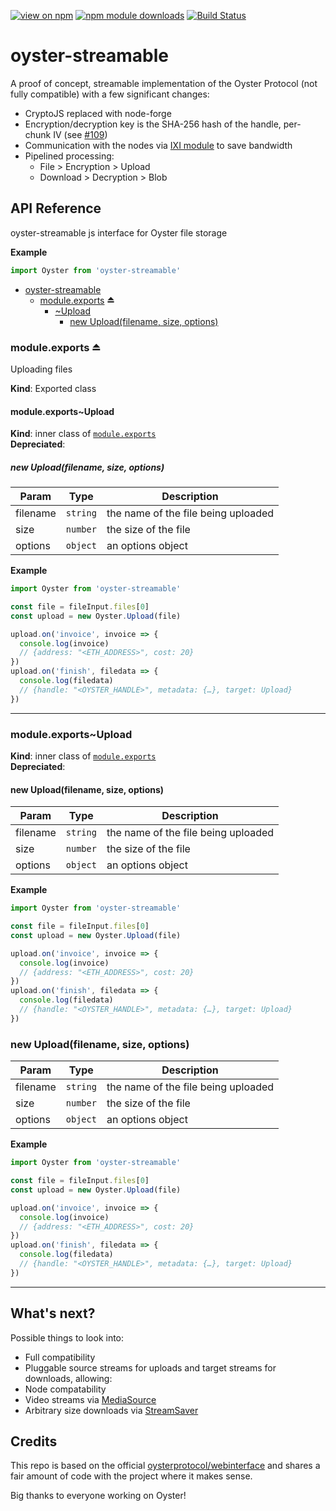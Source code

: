 [![view on npm](https://img.shields.io/npm/v/oyster-streamable.svg)](https://www.npmjs.org/package/oyster-streamable)
[![npm module downloads](https://img.shields.io/npm/dt/oyster-streamable.svg)](https://www.npmjs.org/package/oyster-streamable)
[![Build Status](https://travis-ci.org/oysterprotocol/oyster-streamable.svg?branch=master)](https://travis-ci.org/oysterprotocol/oyster-streamable)

# oyster-streamable

A proof of concept, streamable implementation of the Oyster Protocol (not fully compatible)
with a few significant changes:

- CryptoJS replaced with node-forge
- Encryption/decryption key is the SHA-256 hash of the handle, per-chunk IV (see [#109](https://github.com/oysterprotocol/webinterface/issues/109))
- Communication with the nodes via [IXI module](https://github.com/nullpilot/oyster.ixi) to save bandwidth
- Pipelined processing:
  - File > Encryption > Upload
  - Download > Decryption > Blob

## API Reference
oyster-streamable js interface for Oyster file storage

**Example**  
```jsimport Oyster from 'oyster-streamable'```

* [oyster-streamable](#module_oyster-streamable)
    * [module.exports](#exp_module_oyster-streamable--module.exports) ⏏
        * [~Upload](#module_oyster-streamable--module.exports..Upload)
            * [new Upload(filename, size, options)](#new_module_oyster-streamable--module.exports..Upload_new)

<a name="exp_module_oyster-streamable--module.exports"></a>

### module.exports ⏏
Uploading files

**Kind**: Exported class  
<a name="module_oyster-streamable--module.exports..Upload"></a>

#### module.exports~Upload
**Kind**: inner class of [<code>module.exports</code>](#exp_module_oyster-streamable--module.exports)  
**Depreciated**:   
<a name="new_module_oyster-streamable--module.exports..Upload_new"></a>

##### new Upload(filename, size, options)

| Param | Type | Description |
| --- | --- | --- |
| filename | <code>string</code> | the name of the file being uploaded |
| size | <code>number</code> | the size of the file |
| options | <code>object</code> | an options object |

**Example**  
```jsimport Oyster from 'oyster-streamable'const file = fileInput.files[0]const upload = new Oyster.Upload(file)upload.on('invoice', invoice => {  console.log(invoice)  // {address: "<ETH_ADDRESS>", cost: 20}})upload.on('finish', filedata => {  console.log(filedata)  // {handle: "<OYSTER_HANDLE>", metadata: {…}, target: Upload}})```

- - -

<a name="module_oyster-streamable--module.exports..Upload"></a>

### module.exports~Upload
**Kind**: inner class of [<code>module.exports</code>](#exp_module_oyster-streamable--module.exports)  
**Depreciated**:   
<a name="new_module_oyster-streamable--module.exports..Upload_new"></a>

#### new Upload(filename, size, options)

| Param | Type | Description |
| --- | --- | --- |
| filename | <code>string</code> | the name of the file being uploaded |
| size | <code>number</code> | the size of the file |
| options | <code>object</code> | an options object |

**Example**  
```jsimport Oyster from 'oyster-streamable'const file = fileInput.files[0]const upload = new Oyster.Upload(file)upload.on('invoice', invoice => {  console.log(invoice)  // {address: "<ETH_ADDRESS>", cost: 20}})upload.on('finish', filedata => {  console.log(filedata)  // {handle: "<OYSTER_HANDLE>", metadata: {…}, target: Upload}})```
<a name="new_module_oyster-streamable--module.exports..Upload_new"></a>

### new Upload(filename, size, options)

| Param | Type | Description |
| --- | --- | --- |
| filename | <code>string</code> | the name of the file being uploaded |
| size | <code>number</code> | the size of the file |
| options | <code>object</code> | an options object |

**Example**  
```jsimport Oyster from 'oyster-streamable'const file = fileInput.files[0]const upload = new Oyster.Upload(file)upload.on('invoice', invoice => {  console.log(invoice)  // {address: "<ETH_ADDRESS>", cost: 20}})upload.on('finish', filedata => {  console.log(filedata)  // {handle: "<OYSTER_HANDLE>", metadata: {…}, target: Upload}})```

* * *

## What's next?

Possible things to look into:

- Full compatibility
- Pluggable source streams for uploads and target streams for downloads, allowing:
- Node compatability
- Video streams via [MediaSource](https://developer.mozilla.org/en-US/docs/Web/API/MediaSource)
- Arbitrary size downloads via [StreamSaver](https://github.com/jimmywarting/StreamSaver.js)

## Credits

This repo is based on the official [oysterprotocol/webinterface](https://github.com/oysterprotocol/webinterface) and shares a fair amount of code with the project where it makes sense.

Big thanks to everyone working on Oyster!
